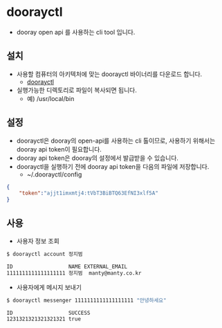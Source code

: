 # doorayctl
* dooray open api 를 사용하는 cli tool 입니다.

## 설치
* 사용할 컴퓨터의 아키텍처에 맞는 doorayctl 바이너리를 다운로드 합니다.
  * [doorayctl](https://github.com/dooray-go/doorayctl/releases)
* 실행가능한 디렉토리로 파일이 복사되면 됩니다.
  * 예) /usr/local/bin

## 설정
* doorayctl은 dooray의 open-api를 사용하는 cli 톨이므로, 사용하기 위해서는 dooray api token이 필요합니다.
* dooray api token은 dooray의 설정에서 발급받을 수 있습니다.
* doorayctl을 실행하기 전에 dooray api token을 다음의 파일에 저장합니다. 
    * ~/.doorayctl/config
```json
{
    "token":"ajjt1imxmtj4:tVbT3BiBTQ63EfNI3xlf5A"
}
```     

## 사용
* 사용자 정보 조회
```bash
$ doorayctl account 정지범

ID                  NAME EXTERNAL_EMAIL
1111111111111111111 정지범  manty@manty.co.kr
```

* 사용자에게 메시지 보내기
```bash
$ doorayctl messenger 1111111111111111111 "안녕하세요"

ID                  SUCCESS
1231321321321321321 true

```
